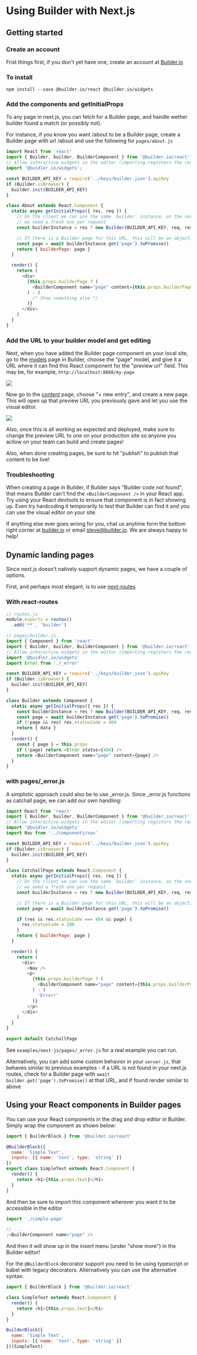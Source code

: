 # Using Builder with Next.js

## Getting started

### Create an account

Frist things first, if you don't yet have one, create an account at [Builder.io](https://builder.io)

### To install

`npm install --save @builder.io/react @builder.io/widgets`

### Add the components and getInitialProps

To any page in next.js, you can fetch for a Builder page, and handle wether builder found a
match (or possibly not).

For instance, if you know you want /about to be a Builder page, create a Builder page with url /about
and use the following for `pages/about.js`

```js
import React from 'react'
import { Builder, builder, BuilderComponent } from '@builder.io/react'
// Allow interactive widgets in the editor (importing registers the react components)
import '@buidler.io/widgets';

const BUILDER_API_KEY = require('../keys/builder.json').apiKey
if (Builder.isBrowser) {
  builder.init(BUILDER_API_KEY)
}

class About extends React.Component {
  static async getInitialProps({ res, req }) {
    // On the client we can use the same `builder` instance, on the server though
    // we need a fresh one per request
    const builderInstance = res ? new Builder(BUILDER_API_KEY, req, res) : builder

    // If there is a Builder page for this URL, this will be an object, otherwise it'll be null
    const page = await builderInstance.get('page').toPromise()
    return { builderPage: page }
  }

  render() {
    return (
      <div>
        {this.props.builderPage ? (
          <BuilderComponent name="page" content={this.props.builderPage} />
        ) : (
          /* Show something else */
        )}
      </div>
    )
  }
}
```

### Add the URL to your builder model and get editing

Next, when you have added the Builder page component on your local site, go to the [models](https://buidler.io/models) page in Builder, choose the "page" model, and give it a URL where it can find this React component for the "preview url" field. This may be, for example, `http://localhost:8888/my-page`

<img src="https://i.imgur.com/PRWvNM1.gif">

Now go to the [content](https://buidler.io/content) page, choose "+ new entry", and create a new page. This will open up that preview URL you previously gave and let you use the visual editor.

<img src="https://imgur.com/5BC0lYR.gif">

Also, once this is all working as expected and deployed, make sure to change the preview URL to one on your production site so anyone you acllow on your team can build and create pages!

Also, when done creating pages, be sure to hit "publish" to publish that content to be live!

### Troubleshooting

When creating a page in Builder, if Builder says "Builder code not found", that means Builder can't find the `<BuilderComponent />` in your React app. Try using your React devtools to ensure that component is in fact showing up. Even try hardcoding it temporarily to test that Builder can find it and you can use the visual editor on your site.

If anything else ever goes wrong for you, chat us anytime form the bottom right corner at [builder.io](https://builder.io) or email steve@builder.io. We are always happy to help!

## Dynamic landing pages

Since next.js doesn't natively support dynamic pages, we have a couple of options.

First, and perhaps most elegant, is to use [next-routes](https://github.com/fridays/next-routes)

### With react-routes

```js
// routes.js
module.exports = routes()
  .add('**', 'builder')
```

```js
// pages/builder.js
import { Component } from 'react'
import { Builder, builder, BuilderComponent } from '@builder.io/react'
// Allow interactive widgets in the editor (importing registers the react components)
import '@buidler.io/widgets'
import Error from './_error'

const BUILDER_API_KEY = require('../keys/builder.json').apiKey
if (Builder.isBrowser) {
  builder.init(BUILDER_API_KEY)
}

class Builder extends Component {
  static async getInitialProps({ res }) {
    const builderInstance = res ? new Builder(BUILDER_API_KEY, req, res) : builder
    const page = await builderInstance.get('page').toPromise()
    if (!page && res) res.statusCode = 404
    return { data }
  }
  render() {
    const { page } = this.props
    if (!page) return <Error status={404} />
    return <BuilderComponent name="page" content={page} />
  }
}
```

### with pages/_error.js

A simplistic approach could also be to use \_error.js. Since \_error.js functions as catchall page, we can add our own handling:

```js
import React from 'react'
import { Builder, builder, BuilderComponent } from '@builder.io/react'
// Allow interactive widgets in the editor (importing registers the react components)
import '@buidler.io/widgets'
import Nav from '../components/nav'

const BUILDER_API_KEY = require('../keys/builder.json').apiKey
if (Builder.isBrowser) {
  builder.init(BUILDER_API_KEY)
}

class CatchallPage extends React.Component {
  static async getInitialProps({ res, req }) {
    // On the client we can use the same `builder` instance, on the server though
    // we need a fresh one per request
    const builderInstance = res ? new Builder(BUILDER_API_KEY, req, res) : builder

    // If there is a Builder page for this URL, this will be an object, otherwise it'll be null
    const page = await builderInstance.get('page').toPromise()

    if (res && res.statusCode === 404 && page) {
      res.statusCode = 200
    }
    return { builderPage: page }
  }

  render() {
    return (
      <div>
        <Nav />
        <p>
          {this.props.builderPage ? (
            <BuilderComponent name="page" content={this.props.builderPage} />
          ) : (
            'Error!'
          )}
        </p>
      </div>
    )
  }
}

export default CatchallPage
```

See `examples/next-js/pages/_error.js` for a real example you can run.

Alternatively, you can add some custom behavior in your `server.js`, that behaves similar to previous examples - if a URL is not found in your next.js routes, check for a Builder page with `await builder.get('page').toPromise()` at that URL, and if found render similar to above

## Using your React components in Builder pages

You can use your React components in the drag and drop editor in Builder. Simply wrap the component as shown below:

```js
import { BuilderBlock } from '@builder.io/react'

@BuilderBlock({
  name: 'Simple Text',
  inputs: [{ name: 'text', type: 'string' }]
})
export class SimpleText extends React.Component {
  render() {
    return <h1>{this.props.text}</h1>
  }
}
```

And then be sure to import this component wherever you want it to be accessible in the editor

```js
import './simple-page'

// ...
;<BuilderComponent name="page" />
```

And then it will show up in the insert menu (under "show more") in the Builder editor!

For the `@BuilderBlock` decorator support you need to be using typescript or babel with legacy decorators. Alternatively you can use the alternative syntax:

```js
import { BuilderBlock } from '@builder.io/react'

class SimpleText extends React.Component {
  render() {
    return <h1>{this.props.text}</h1>
  }
}

BuilderBlock({
  name: 'Simple Text',
  inputs: [{ name: 'text', type: 'string' }]
})(SimpleText)
```
